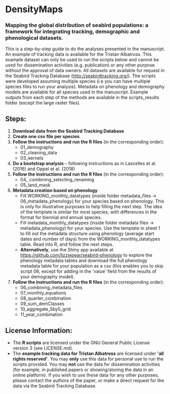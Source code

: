 # DensityMaps

### Mapping the global distribution of seabird populations: a framework for integrating tracking, demographic and phenological datasets.

This is a step-by-step guide to do the analyses presented in the manuscript. An example of tracking data is available for the Tristan Albatross. This example dataset can only be used to run the scripts below and cannot be used for dissemination activities (e.g. publication) or any other purpose without the approval of data owners. All datasets are available for request in the Seabird Tracking Database (http://seabirdtracking.org/). The scripts were developed assuming multiple species (i.e you can have multiple species files to run your analysis). Metadata on phenology and demography models are available for all species used in the manuscript. Example outputs from each step of the methods are available in the scripts_results folder (except the large raster files).

## Steps:
1. **Download data from the Seabird Tracking Database**
1. **Create one csv file per species**
1. **Follow the instructions and run the R files** (in the corresponding order):
    * 01_demography 
    * 02_cleaning_data
    * 03_kernels
1. **Do a bootstrap analysis** – following instructions as in Lascelles et al. (2016) and Oppel et al. (2018)
1. **Follow the instructions and run the R files** (in the corresponding order):
    * 04_ combining_selecting_renaming
    * 05_land_mask
1. **Metadata creation based on phenology**
    * Fill WORKING_monthly_datatypes (inside folder metadata_files -> 06_metadata_phenology) for your species based on phenology. This is only for illustrative purposes to help filling the next step. The idea of the template is similar for most species, with differences in the format for biennial and annual species. 
    * Fill metadata_monthly_datatypes (inside folder metadata files -> metadata_phenology) for your species. Use the template in sheet 1 to fill out the metadata structure using phenology (average start dates and number of days) from the WORKING_monthly_datatypes table. Read into R, and follow the next steps.
    * **Alternatively**, use the Shiny app available at https://github.com/lizziepear/seabird-phenology to explore the phenology metadata tables and download the full phenology metadata table for your population as a csv (this enables you to skip script 06, except for adding in the 'value' field from the results of your demography model).
1. **Follow the instructions and run the R files** (in the corresponding order):
    * 06_combining_metadata_files
    * 07_monthly_equations
    * 08_quarter_combination
    * 09_sum_demClasses
    * 10_aggregate_5by5_grid
    * 11_year_combination

## License Information:
* The **R scripts** are licensed under the GNU General Public License version 3 (see LICENSE.md).
* The **example tracking data for Tristan Albatross** are licensed under **'all rights reserved'**. You may **only** use this data for personal use to run the scripts provided. You may **not** use the data for dissemination activities (for example, in published papers or showing/storing the data in an online platform). If you wish to use these data for any other purposes, please contact the authors of the paper, or make a direct request for the data via the Seabird Tracking Database.
